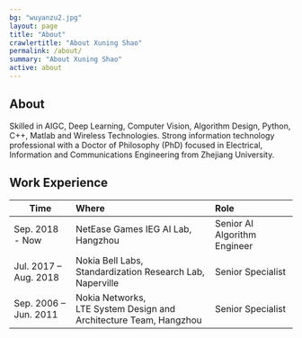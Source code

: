 ```yaml
---
bg: "wuyanzu2.jpg"
layout: page
title: "About"
crawlertitle: "About Xuning Shao"
permalink: /about/
summary: "About Xuning Shao"
active: about
---
```


## About
Skilled in AIGC, Deep Learning, Computer Vision, Algorithm Design, Python, C++, Matlab and Wireless Technologies. Strong information technology professional with a Doctor of Philosophy (PhD) focused in Electrical, Information and Communications Engineering from Zhejiang University.

## Work Experience

| Time        | Where           | Role |
| ------------- |:-------------|:-------------|
| Sep. 2018 - Now | NetEase Games IEG AI Lab, Hangzhou | Senior AI Algorithm Engineer |
| Jul. 2017 – Aug. 2018  | Nokia Bell Labs, <br> Standardization Research Lab, Naperville |Senior Specialist |
| Sep. 2006 – Jun. 2011 | Nokia Networks, <br> LTE System Design and Architecture Team, Hangzhou | Senior Specialist |
